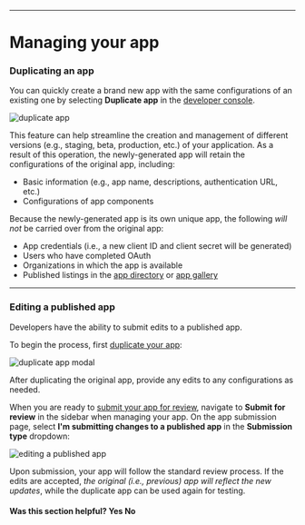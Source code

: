 <hr class="full-line">

# Managing your app

### Duplicating an app

You can quickly create a brand new app with the same configurations of an existing one by selecting **Duplicate app**
in the [developer console](https://app.asana.com/0/my-apps).

<img src="../images/duplicate-app.png" alt="duplicate app" />

This feature can help streamline the creation and management of different versions (e.g., staging, beta, production, etc.)
of your application. As a result of this operation, the newly-generated app will retain the configurations of the original app,
including:

* Basic information (e.g., app name, descriptions, authentication URL, etc.)
* Configurations of app components

Because the newly-generated app is its own unique app, the following _will not_ be carried over from the original app:

* App credentials (i.e., a new client ID and client secret will be generated)
* Users who have completed OAuth
* Organizations in which the app is available
* Published listings in the [app directory](https://asana.com/apps) or [app gallery](/docs/installation-flow)

<hr>

### Editing a published app

Developers have the ability to submit edits to a published app.

To begin the process, first [duplicate your app](/docs/duplicating-an-app):

<img src="../images/duplicate-app-modal.png" alt="duplicate app modal" />

After duplicating the original app, provide any edits to any configurations as needed. 

When you are ready to [submit your app for review](/docs/submit-your-app), navigate to **Submit for review** in the
sidebar when managing your app. On the app submission page, select **I'm submitting changes to a published app** in
the **Submission type** dropdown:

<img src="../images/edit-published-app.png" alt="editing a published app" />

Upon submission, your app will follow the standard review process. If the edits are accepted,
_the original (i.e., previous) app will reflect the new updates_, while the duplicate app can be used again for testing.

<div>
  <div class="docs-developer-satisfaction-content">
      <h4>Was this section helpful? <a class="positiveFeedback-DevSatisfaction" style="cursor:pointer;">Yes </a><a class="negativeFeedback-DevSatisfaction" style="cursor:pointer;">No</a></h4>
  </div>
</div>